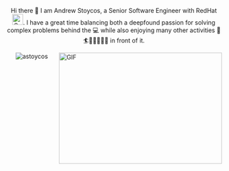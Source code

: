 <p align="center">
Hi there 👋 I am Andrew Stoycos, a Senior Software Engineer with RedHat <img width="25" alt="Screenshot 2023-09-20 at 5 04 12 PM" src="https://github.com/astoycos/astoycos/assets/23533892/ca3aea7e-9ee8-4ce6-b8d7-6d432dddf513">. I have a great time balancing both a deepfound passion for solving complex problems behind the 💻 while also enjoying many other activities 🧗🏄🥾🗻🚴‍♂️⛵ in front of it.
</p>

<img align="right" alt="GIF" src="https://github.com/astoycos/astoycos/assets/23533892/c1e1d33f-fafa-44ef-b775-59cc8bb0d309" width="380" height="260" />

<p align="center"> <img src="https://github-readme-stats.vercel.app/api?username=astoycos&show_icons=true&theme=gotham" alt="astoycos" />
<!--
**astoycos/astoycos** is a ✨ _special_ ✨ repository because its `README.md` (this file) 
appears on your GitHub profile.

Here are some ideas to get you started:

- 🔭 I’m currently working on ...
- 🌱 I’m currently learning ...
- 👯 I’m looking to collaborate on ...
- 🤔 I’m looking for help with ...
- 💬 Ask me about ...
- 📫 How to reach me: ...
- 😄 Pronouns: ...
- ⚡ Fun fact: ...
-->
